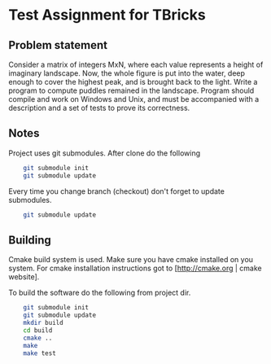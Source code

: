 
Test Assignment for TBricks
===========================

Problem statement
------------------

Consider a matrix of integers MxN, where each value represents a height of imaginary landscape.
Now, the whole figure is put into the water, deep enough to cover the highest peak, and is brought back to the light. Write a program to compute puddles remained in the landscape. Program
should compile and work on Windows and Unix, and must be accompanied with a description and a set of tests to prove its correctness.

Notes
------

Project uses git submodules. After clone do the following

```bash
	git submodule init
	git submodule update
```

Every time you change branch (checkout) don't forget to update submodules.

```bash
	git submodule update
```

Building
---------

Cmake build system is used. Make sure you have cmake installed on you system. For cmake installation instructions got to [http://cmake.org | cmake website].

To build the software do the following from project dir.

```bash
	git submodule init
	git submodule update
	mkdir build
	cd build
	cmake ..
	make
	make test
```
